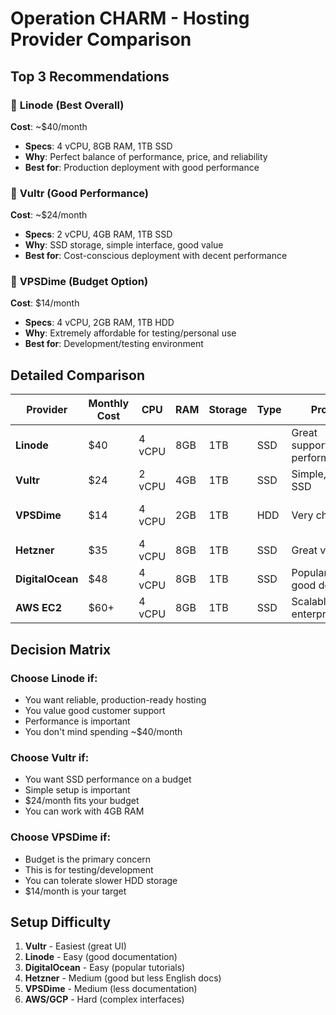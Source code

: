 # Operation CHARM - Hosting Provider Comparison

## Top 3 Recommendations

### 🥇 **Linode** (Best Overall)
**Cost**: ~$40/month
- **Specs**: 4 vCPU, 8GB RAM, 1TB SSD
- **Why**: Perfect balance of performance, price, and reliability
- **Best for**: Production deployment with good performance

### 🥈 **Vultr** (Good Performance)
**Cost**: ~$24/month
- **Specs**: 2 vCPU, 4GB RAM, 1TB SSD  
- **Why**: SSD storage, simple interface, good value
- **Best for**: Cost-conscious deployment with decent performance

### 🥉 **VPSDime** (Budget Option)
**Cost**: $14/month
- **Specs**: 4 vCPU, 2GB RAM, 1TB HDD
- **Why**: Extremely affordable for testing/personal use
- **Best for**: Development/testing environment

## Detailed Comparison

| Provider | Monthly Cost | CPU | RAM | Storage | Type | Pros | Cons |
|----------|-------------|-----|-----|---------|------|------|------|
| **Linode** | $40 | 4 vCPU | 8GB | 1TB | SSD | Great support, performance | Mid-range price |
| **Vultr** | $24 | 2 vCPU | 4GB | 1TB | SSD | Simple, fast SSD | Less CPU/RAM |
| **VPSDime** | $14 | 4 vCPU | 2GB | 1TB | HDD | Very cheap | Low RAM, HDD slower |
| **Hetzner** | $35 | 4 vCPU | 8GB | 1TB | SSD | Great value | EU only |
| **DigitalOcean** | $48 | 4 vCPU | 8GB | 1TB | SSD | Popular, good docs | More expensive |
| **AWS EC2** | $60+ | 4 vCPU | 8GB | 1TB | SSD | Scalable, enterprise | Complex, expensive |

## Decision Matrix

### Choose **Linode** if:
- You want reliable, production-ready hosting
- You value good customer support
- Performance is important
- You don't mind spending ~$40/month

### Choose **Vultr** if:
- You want SSD performance on a budget
- Simple setup is important
- $24/month fits your budget
- You can work with 4GB RAM

### Choose **VPSDime** if:
- Budget is the primary concern
- This is for testing/development
- You can tolerate slower HDD storage
- $14/month is your target

## Setup Difficulty

1. **Vultr** - Easiest (great UI)
2. **Linode** - Easy (good documentation) 
3. **DigitalOcean** - Easy (popular tutorials)
4. **Hetzner** - Medium (good but less English docs)
5. **VPSDime** - Medium (less documentation)
6. **AWS/GCP** - Hard (complex interfaces)
